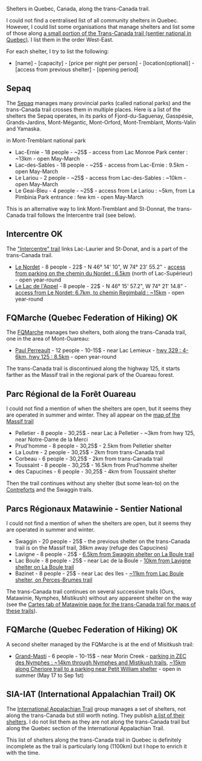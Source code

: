 
Shelters in Quebec, Canada, along the trans-Canada trail.

I could not find a centralised list of all community shelters in Quebec. However, I could list some organisations that manage shelters and list some of those along [a small portion of the Trans-Canada trail (sentier national in Quebec)][mata-s]. I list them in the order West-East.

For each shelter, I try to list the following:

 - [name] - [capacity] - [price per night per person] - [location(optional)] - [access from previous shelter] - [opening period]

## Sepaq

The [Sepaq][sepaq] manages many provincial parks (called national parks) and the trans-Canada trail crosses them in multiple places. Here is a list of the shelters the Sepaq operates, in its parks of Fjord-du-Saguenay, Gasspésie, Grands-Jardins, Mont-Mégantic, Mont-Orford, Mont-Tremblant, Monts-Valin and Yamaska.

in Mont-Tremblant national park

- Lac-Ernie - 18 people - ~25$ - access from Lac Monroe Park center : ~13km - open May-March
- Lac-des-Sables - 18 people - ~25$ - access from Lac-Ernie : 9.5km - open May-March
- Le Lariou - 2 people - ~25$ - access from Lac-des-Sables : ~10km - open May-March
- Le Geai-Bleu - 4 people - ~25$ - access from Le Lariou : ~5km, from La Pimbinia Park entrance : few km - open May-March

This is an alternative way to link Mont-Tremblant and St-Donnat, the trans-Canada trail follows the Intercentre trail (see below).

## Intercentre OK

The ["Intercentre" trail][icentre] links Lac-Laurier and St-Donat, and is a part of the trans-Canada trail.

- [Le Nordet][icentre-s] - 8 people - 22$ - N 46° 14' 10", W 74° 23' 55.2" - [access from parking on the chemin du Nordet : 6.5km][icentre-t] (north of Lac-Supérieur) - open year-round
- [Le Lac de l'Appel][icentre-s] - 8 people - 22$ - N 46° 15' 57.2", W 74° 21' 14.8" - [access from Le Nordet: 6.7km, to chemin Regimbald : ~15km][icentre-t] - open year-round


## FQMarche (Quebec Federation of Hiking) OK

The [FQMarche][fqm] manages two shelters, both along the trans-Canada trail, one in the area of Mont-Ouareau:

- [Paul Perreault][fqm-s-pp] - 12 people - 10-15$ - near Lac Lemieux - [hwy 329 : 4-6km, hwy 125 : 8.5km][fqm-s-pp-map] - open year-round

The trans-Canada trail is discontinued along the highway 125, it starts farther as the Massif trail in the regional park of the Ouareau forest.

## Parc Régional de la Forêt Ouareau

I could not find a mention of when the shelters are open, but it seems they are operated in summer and winter. They all appear on the [map of the Massif trail][ouareau-s-map]

 - Pelletier - 8 people - 30,25$ - near Lac à Pelletier - ~3km from hwy 125, near Notre-Dame de la Merci
 - Prud'homme - 8 people - 30,25$ - 2.5km from Pelletier shelter
 - La Loutre - 2 people - 30,25$ - 2km from trans-Canada trail
 - Corbeau - 6 people - 30,25$ - 2km from trans-Canada trail
 - Toussaint - 8 people - 30,25$ - 16.5km from Prud'homme shelter
 - des Capucines - 6 people - 30,25$ - 4km from Toussaint shelter

Then the trail continues without any shelter (but some lean-to) on the [Contreforts][mata-s-map3] and the Swaggin trails.

## Parcs Régionaux Matawinie - Sentier National

I could not find a mention of when the shelters are open, but it seems they are operated in summer and winter.

- Swaggin - 20 people - 25$ - the previous shelter on the trans-Canada trail is on the Massif trail, 38km away (refuge des Capucines)
- Lavigne - 8 people - 25$ - [6.5km from Swaggin shelter on La Boule trail][mata-s-map1]
- Lac Boule - 8 people - 25$ - near Lac de la Boule - [10km from Lavigne shelter on La Boule trail][mata-s-map1]
- Bazinet - 8 people - 25$ - near Lac des Iles - [~11km from Lac Boule shelter, on Perces-Brumes trail][mata-s-map2]

The trans-Canada trail continues on several successive trails (Ours, Matawinie, Nymphes, Mistikush) without any appareent shelter on the way (see the [Cartes tab of Matawinie page for the trans-Canada trail for maps of these trails][mata]).

## FQMarche (Quebec Federation of Hiking) OK

A second shelter managed by the FQMarche is at the end of Misitkush trail:

- [Grand-Masti][fqm-s-gm] - 6 people - 10-15$ - near Morin Creek - [parking in ZEC des Nymphes : ~14km through Nymphes and Mistikush trails][fqm-s-gm-map], [~15km along Cheriore trail to a parking near Petit William shelter][fqm-s-gm-map1] - open in summer (May 17 to Sep 1st)




## SIA-IAT (International Appalachian Trail) OK

The [International Appalachian Trail][iat] group manages a set of shelters, not along the trans-Canada but still worth noting. They publish [a list of their shelters][iat-s]. I do not list them as they are not along the trans-Canada trail but along the Quebec section of the International Appalachian Trail.


This list of shelters along the trans-Canada trail in Quebec is definitely incomplete as the trail is particularly long (1100km) but I hope to enrich it with the time.

[sepaq]: http://www.sepaq.com/
[iat]: http://www.sia-iat.com/en/accueil.html
[iat-s]: http://www.sia-iat.com/en/hebergement_sites_SIA_Qc.html
[fqm]: http://www.fqmarche.qc.ca
[icentre]: http://www.intercentre.qc.ca/

[fqm-s-pp]: http://www.fqmarche.qc.ca/index1.asp?id=729
[fqm-s-pp-map]: http://www.parcsregionaux.org/wp-content/uploads/2013/06/8x14_sn_mont-ouareau_2_v21.pdf
[fqm-s-gm]: http://www.fqmarche.qc.ca/index1.asp?id=730
[fqm-s-gm-map]: http://www.fqmarche.qc.ca/uploads/refuge_grandmasticarte.pdf
[fqm-s-gm-map1]: http://www.fqmarche.qc.ca/uploads/SNQ-Cheriore_C.jpg

[icentre-s]: http://www.intercentre.qc.ca/index.php?idPage=refuge&p=2
[icentre-t]: http://www.intercentre.qc.ca/index.php?idPage=sentier&p=7

[mata]: http://www.parcsregionaux.org/parcs-regionaux/parcs/sentier-national/
[mata-s]: http://www.parcsregionaux.org/wp-content/uploads/2013/06/TABLEAU-DES-SENTIERS.pdf
[mata-s-map1]: http://www.parcsregionaux.org/wp-content/uploads/2013/06/8x14_sn_swaggin_boule_5_sept_201211.pdf
[mata-s-map2]: http://www.parcsregionaux.org/wp-content/uploads/2013/06/8x14_sn_perces_brumes_6_nov_20122.pdf
[mata-s-map3]: http://www.parcsregionaux.org/wp-content/uploads/2013/06/8x14_sn_contreforts_4_nov_20121.pdf

[ouareau-s-map]: http://www.parcsregionaux.org/wp-content/uploads/2013/06/carte_fora_t_ouareau1.pdf
